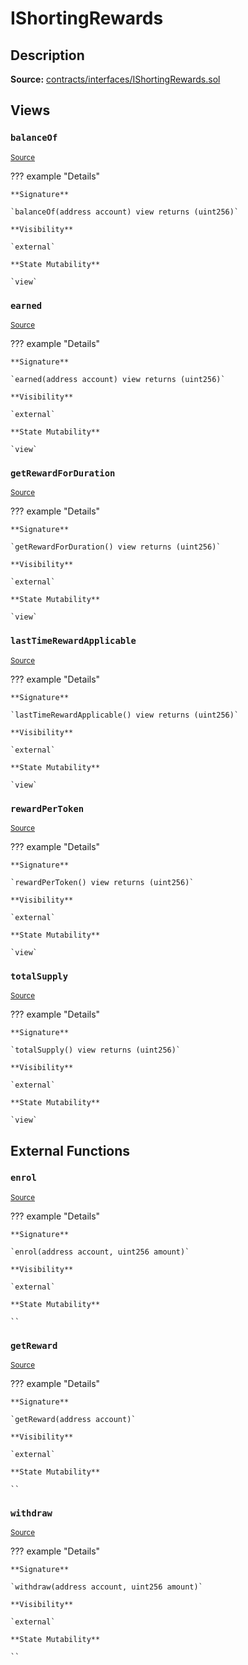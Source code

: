# IShortingRewards

## Description

**Source:** [contracts/interfaces/IShortingRewards.sol](https://github.com/Synthetixio/synthetix/tree/v2.58.0-alpha/contracts/interfaces/IShortingRewards.sol)

## Views

### `balanceOf`

<sub>[Source](https://github.com/Synthetixio/synthetix/tree/v2.58.0-alpha/contracts/interfaces/IShortingRewards.sol#L16)</sub>

??? example "Details"

    **Signature**

    `balanceOf(address account) view returns (uint256)`

    **Visibility**

    `external`

    **State Mutability**

    `view`

### `earned`

<sub>[Source](https://github.com/Synthetixio/synthetix/tree/v2.58.0-alpha/contracts/interfaces/IShortingRewards.sol#L10)</sub>

??? example "Details"

    **Signature**

    `earned(address account) view returns (uint256)`

    **Visibility**

    `external`

    **State Mutability**

    `view`

### `getRewardForDuration`

<sub>[Source](https://github.com/Synthetixio/synthetix/tree/v2.58.0-alpha/contracts/interfaces/IShortingRewards.sol#L12)</sub>

??? example "Details"

    **Signature**

    `getRewardForDuration() view returns (uint256)`

    **Visibility**

    `external`

    **State Mutability**

    `view`

### `lastTimeRewardApplicable`

<sub>[Source](https://github.com/Synthetixio/synthetix/tree/v2.58.0-alpha/contracts/interfaces/IShortingRewards.sol#L6)</sub>

??? example "Details"

    **Signature**

    `lastTimeRewardApplicable() view returns (uint256)`

    **Visibility**

    `external`

    **State Mutability**

    `view`

### `rewardPerToken`

<sub>[Source](https://github.com/Synthetixio/synthetix/tree/v2.58.0-alpha/contracts/interfaces/IShortingRewards.sol#L8)</sub>

??? example "Details"

    **Signature**

    `rewardPerToken() view returns (uint256)`

    **Visibility**

    `external`

    **State Mutability**

    `view`

### `totalSupply`

<sub>[Source](https://github.com/Synthetixio/synthetix/tree/v2.58.0-alpha/contracts/interfaces/IShortingRewards.sol#L14)</sub>

??? example "Details"

    **Signature**

    `totalSupply() view returns (uint256)`

    **Visibility**

    `external`

    **State Mutability**

    `view`

## External Functions

### `enrol`

<sub>[Source](https://github.com/Synthetixio/synthetix/tree/v2.58.0-alpha/contracts/interfaces/IShortingRewards.sol#L20)</sub>

??? example "Details"

    **Signature**

    `enrol(address account, uint256 amount)`

    **Visibility**

    `external`

    **State Mutability**

    ``

### `getReward`

<sub>[Source](https://github.com/Synthetixio/synthetix/tree/v2.58.0-alpha/contracts/interfaces/IShortingRewards.sol#L24)</sub>

??? example "Details"

    **Signature**

    `getReward(address account)`

    **Visibility**

    `external`

    **State Mutability**

    ``

### `withdraw`

<sub>[Source](https://github.com/Synthetixio/synthetix/tree/v2.58.0-alpha/contracts/interfaces/IShortingRewards.sol#L22)</sub>

??? example "Details"

    **Signature**

    `withdraw(address account, uint256 amount)`

    **Visibility**

    `external`

    **State Mutability**

    ``
